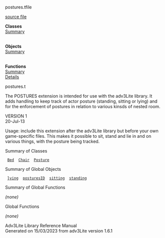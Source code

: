 <span class="title">postures.t</span><span class="type">file</span>

[source file](../source/postures.t.html)

**Classes**  
[Summary](#_ClassSummary_)  
 

**Objects**  
[Summary](#_ObjectSummary_)  
 

**Functions**  
[Summary](#_FunctionSummary_)  
[Details](#_Functions_)

<div class="fdesc">

postures.t

The POSTURES extension is intended for use with the adv3Lite library. It
adds handling to keep track of actor posture (standing, sitting or
lying) and for the enforcement of postures in relation to various kinsds
of nested room.

VERSION 1  
20-Jul-13

Usage: include this extension after the adv3Lite library but before your
own game-specific files. This makes it possible to sit, stand and lie in
and on various things, with the posture being tracked.

</div>

<span id="_ClassSummary_"></span>

<div class="mjhd">

<span class="hdln">Summary of Classes</span>  

</div>

` `[`Bed`](../object/Bed.html)`  `[`Chair`](../object/Chair.html)`  `[`Posture`](../object/Posture.html)`  `
<span id="_ObjectSummary_"></span>

<div class="mjhd">

<span class="hdln">Summary of Global Objects</span>  

</div>

` `[`lying`](../object/lying.html)`  `[`posturesID`](../object/posturesID.html)`  `[`sitting`](../object/sitting.html)`  `[`standing`](../object/standing.html)`  `
<span id="FunctionSummary_"></span>

<div class="mjhd">

<span class="hdln">Summary of Global Functions</span>  

</div>

*(none)* <span id="_Functions_"></span>

<div class="mjhd">

<span class="hdln">Global Functions</span>  

</div>

*(none)*

<div class="ftr">

Adv3Lite Library Reference Manual  
Generated on 15/03/2023 from adv3Lite version 1.6.1

</div>
